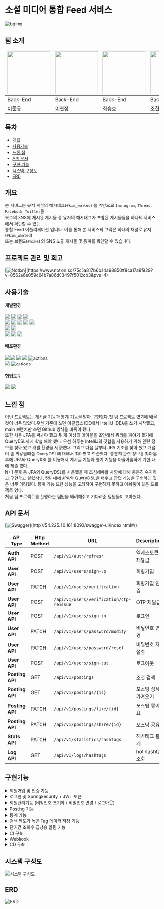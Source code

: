 # 소셜 미디어 통합 Feed 서비스
![bgimg](https://drive.google.com/uc?export=view&id=1FPwKX0OXlH0NaelkLNx1JYn764DUZpFr)
## 팀 소개
<div align="center">

| <img src="https://drive.google.com/uc?export=view&id=1zV9DywkNWbgT5dJIuMNNHMfft0GnkoDU" width="140" height="140"> | <img src="https://drive.google.com/uc?export=view&id=1xZq17TkXxbKIMou_1N8HI5jJ1hGuKmD4" width="140" height="140"> | <img src="https://drive.google.com/uc?export=view&id=1W6rZe96xwdXJeNULFtXOm8Iip6tzN0B6" width="140" height="140"> | <img src="https://drive.google.com/uc?export=view&id=1fBa0aPyXRkrijdG6o3RQcj5ahm_dSktb" width="140" height="140"> |  
|------------------------------------------------------------------------------------------------------------|-----------------------------------------------------------------------------------------------------------------|-------------------------------------------------------------------------------------------------------------------------------------------|-----------------------------------------------------------------------------------------------------------------|  
| Back-End                                                                                                   | Back-End                                                                                                        | Back-End                                                                                                                                  | Back-End                                                                                                        |                                                                                                 |
| [이준규](https://github.com/junkyu92)                                                                         | [이현정](https://github.com/12hyeon)                                                                               | [최승호](https://github.com/madst0614)                                                                                                    | [조현수](https://github.com/HyunsooZo)                                                                            |

</div>

## 목차
- [개요](#개요)
- [사용기술](#사용기술)
- [느낀 점](#느낀-점)
- [API 문서](#API-문서)
- [구현 기능](#구현기능)
- [시스템 구성도](#시스템-구성도)
- [ERD](#ERD)



## 개요

본 서비스는 유저 계정의 해시태그(`#kim_wanted`) 를 기반으로 `Instagram`, `Thread`, `Facebook`, `Twitter`등 <br>
복수의 SNS에 게시된 게시물 중 유저의 해시태그가 포함된 게시물들을 하나의 서비스에서 확인할 수 있는  <br>
통합 Feed 어플리케이션 입니다. 이를 통해 본 서비스의 고객은 하나의 채널로 유저(`#kim_wanted`) <br>
또는 브랜드(`#nike`) 의 SNS 노출 게시물 및 통계를 확인할 수 있습니다.
<br/>


## 프로젝트 관리 및 회고
[![Notion](https://img.shields.io/badge/Notion_문서로_확인하기_(클릭!)-%23000000.svg?style=for-the-badge&logo=notion&logoColor=white)](https://www.notion.so/75c5a817b6b24a98850ff8ca17a8f929?v=8562a6e059c64b7a86d03497f5012cb3&pvs=4)


## 사용기술

#### 개발환경
<img src="https://img.shields.io/badge/java-007396?&logo=java&logoColor=white"> <img src="https://img.shields.io/badge/spring-6DB33F?&logo=spring&logoColor=white"> <img src="https://img.shields.io/badge/Spring boot-6DB33F?&logo=Spring boot&logoColor=white"> <img src="https://img.shields.io/badge/gradle-02303A?&logo=gradle&logoColor=white">
<br>
<img src="https://img.shields.io/badge/MariaDB-003545?&logo=mariaDB&logoColor=white"> <img src="https://img.shields.io/badge/redis-DC382D?&logo=redis&logoColor=white"> <img src="https://img.shields.io/badge/Spring JPA-6DB33F?&logo=Spring JPA&logoColor=white"> <img src="https://img.shields.io/badge/querydsl-2599ED?&logo=querydsl&logoColor=white">  <img src="https://img.shields.io/badge/SMTP-CC0000?&logo=Gmail&logoColor=white">
<br>
<img src="https://img.shields.io/badge/AssertJ-25A162?&logo=AssertJ&logoColor=white"> <img src="https://img.shields.io/badge/Mockito-008D62?&logo=Mockito&logoColor=white">
<br>
<img src="https://img.shields.io/badge/intellijidea-000000?&logo=intellijidea&logoColor=white"> <img src="https://img.shields.io/badge/postman-FF6C37?&logo=postman&logoColor=white"> <img src="https://img.shields.io/badge/swagger-85EA2D?&logo=swagger&logoColor=white">

#### 배포환경
<image src="https://img.shields.io/badge/Docker-2496ED?&logo=Docker&logoColor=white"><img src="https://img.shields.io/badge/aws-232F3E?&logo=amazonaws&logoColor=white"> <img src="https://img.shields.io/badge/ec2-FF9900?&logo=amazonec2&logoColor=white"> <img src="https://img.shields.io/badge/rds-527FFF?&logo=amazonrds&logoColor=white"> <img src="https://img.shields.io/badge/ElasticCache-201d90?&logo=amazonelasticcache&logoColor=white" alt="actions">
<br>
<img src="https://img.shields.io/badge/github-181717?&logo=github&logoColor=white"> <img src="https://img.shields.io/badge/Jenkins-2088FF?&logo=Jenkins&logoColor=white" alt="actions">

#### 협업도구
<img src="https://img.shields.io/badge/discord-4A154B?&logo=discord&logoColor=white"> <img src="https://img.shields.io/badge/notion-000000?&logo=notion&logoColor=white">
<br/>

## 느낀 점
이번 프로젝트는 게시글 기능과 통계 기능을 맡아 구현했다.첫 팀 프로젝트 였기에 배울 것이 너무 많았다.우선 기존에 쓰던 이클립스 IDE에서 IntelliJ IDEA를 쓰기 시작했고, main 브랜치만 쓰던 Github 방식을 바꿔야 했다.  
또한 처음 JPA를 써봐야 했고 두 개 이상의 테이블을 조인해서 쿼리를 짜야기 했기에 QueryDSL까지 학습 해야 했다. 우선 하루는 IntelliJ와 깃헙을 사용하기 위해 관련 정보를 찾아 봤고 개발 환경을 세팅했다. 그리고 다음 날부터 JPA 기초를 찾아 봤고 개념이 좀 와닿을때쯤
QueryDSL에 대해서 찾아봤고 학습했다. 충분히 관련 정보를 찾아본 후에 JPA와 QueryDSL를 이용해서 게시글 기능과 통계 기능을 아슬아슬하게 기한 내에 제출 했다.  
N+1 문제 등 JPA와 QueryDSL를 사용했을 때 조심해야할 사항에 대해 충분히 숙지하고 구현하고 싶었지만, 5일 내에 JPA와 QueryDSL을 배우고 관련 기능을 구현하는 것은 너무 어려웠다. 통계 기능 또한 성능을 고려하여 구현하지 못하고 아쉬움이 많은 프로젝트 였다.  
처음 팀 프로젝트를 진행하는 팀원을 배려해주고 기다려준 팀원들이 고마웠다.

## API 문서
[![Swagger](https://img.shields.io/badge/swagger_문서로_확인하기_(클릭!)-85EA2D?&logo=swagger&logoColor=white)](http://54.225.40.161:8090/swagger-ui/index.html#/)


| API Type        | Http Method| URL                                      | Description    |
|-----------------|-------------|------------------------------------------|----------------|
| **Auth API**    | POST | `/api/v1/auth/refresh`                   | 엑세스토큰 재발급      | 
| **User API**    | POST | `/api/v1/users/sign-up`                  | 회원가입           |
| **User API**    | PATCH | `/api/v1/users/verification`             | 회원가입 인증        |
| **User API**    | POST | `/api/v1/users/verification/otp-reissue` | OTP 재발급        |
| **User API**    | POST | `/api/v1/users/sign-in`                  | 로그인            |
| **User API**    | PATCH | `/api/v1/users/password/modify`          | 비밀번호 변경        |
| **User API**    | PATCH | `/api/v1/users/password/reset`           | 비밀번호 재설정       |
| **User API**    | POST | `/api/v1/users/sign-out`                 | 로그아웃           |
| **Posting API** | GET | `/api/v1/postings`                       | 조건 검색          |
| **Posting API** | GET | `/api/v1/postings/{id}`                  | 포스팅 상세 가져오기    |
| **Posting API** | PATCH | `/api/v1/postings/like/{id}`             | 포스팅 좋아요        |
| **Posting API** | PATCH | `/api/v1/postings/share/{id}`            | 포스팅 공유         |
| **Stats API**   | PATCH | `/api/v1/statistics/hashtags`            | 해시태그 통계        |
| **Log API**     | GET | `/api/v1/logs/hashtags`                  | hot hashtag 조회 |


## 구현기능

<details>
  <summary>회원가입 및 인증 기능</summary>

- **구현 기능** <br>
  사용자 회원가입 및 이메일 인증 기능을 구현했습니다.

- **구현 방법** <br>
- 이메일 형식 확인 -> `javax.validation`의 `@Email` 어노테이션 사용
- 계정 중복 확인 -> `UserRepository`조회하여 중복 시 예외 던짐
- 비밀번호 검증 -> 별도의 `ValidationUtil` 클래스 만들어 4개 케이스 검증

```  
  자주쓰는 비밀번호
  연속된 문자 혹은 숫자(3회이상)
  동일한 문자,숫자 반복 (3회이상)
  숫자문자특문 중 2가지 이상 포함)
  추가로 `javax.validation`의 `@size`사용하여 길이 검증 
```
- 회원가입 완료 시 인증메일 전송 (`java-mail-sender` 사용)
    - 멀티쓰레딩을 이용한 비동기처리로 응답 속도 향상 (`@Async`사용)
    - 메일로 보낸 OTP(6자리 난수)는 계정을 키, OTP를 값으로 하여 `redis` 에 저장 (10분 유효)
    - 사용자 상태는 미인증
- 인증번호,계정,비밀번호 입력 시 `redis`에서 찾아 비교 후 상태 업데이트 (인증)

- 추가로 인증번호(OTP) 재전송 기능 구현하여 메일서버 불안정에 대처할 수 있는 api구현
</details>

<details>
  <summary>로그인 및 SpringSecurity + JWT 토큰</summary>

- **구현 기능** <br>
    - SpringSecurity와 JWT , 그리고 로그인 기능 구현

- **구현 방법** <br>
    - 사용자 로그인 진행 시 엑세스/리프레시 토큰 각각 발급
    - 발급된 리프레시 토큰은 계정을 키로하여 `redis`에 저장하고
    - api호출 시점마다 헤더에서 `accessToken`을 추출해 JWT커스텀필터에서 검증 (Bearer 토큰 사용)
    - `accessToken`만료시 사용할수 있는 토큰 재발급 api를 호출하면
      `redis`에 저장되어있는 `refreshToken`과 비교, 토큰 유효성검증 후 유효할 경우 `accessToken`재발급하여 반환
    - `SpringSecurity`에서 사용되는 `UserDetails`데이터의 경우 `UserDetailsServiceImpl`로 `UserDetailsService`를 구현하여처리
    - 참고이미지(출처:본인)
      ![image](https://drive.google.com/uc?id=1YYiXNdWHMfrcpCIv2FUoLUIOJnuYXf_S)
</details>


<details>
  <summary>회원관리기능 (비밀번호 초기화 / 비밀번호 변경 / 로그아웃)</summary>

- **구현 기능** <br>
    - 회원 정보 관리기능을 구현했습니다.

- **구현 방법** <br>
    - 비밀번호 초기화
        - 비밀번호 분실 시 사용할 수 있는 API로 입력된 정보의 유효성을 검증한 뒤 난수 10자를 생성해 비밀번호를 업데이트한 뒤 해당 임시비밀번호를 이메일 전송모듈을 사용하여 이메일로 전송했습니다.
    - 비밀번호 변경
        - 본인의 기존 비밀번호와 신규비밀번호를 입력받아 기존비밀번호 일치 시 신규비밀번호로 업데이트 했습니다.
    - 로그아웃
        - 로그아웃 시 redis에 저장해두었던 `refreshToken` 을 삭제했습니다.
</details>

<details>
  <summary>Posting 기능</summary>

- **구현 기능** <br>
    - 외부 게시글을 받아와 해시 태그를 사용하여 목록 / 상세 / 좋아요 / 공유 기능들을 제공합니다.

- **구현 방법**<br>
    - 외부 게시글을 받아와 Posting 형태로 DB에 저장하고 요청에 따라 목록 혹은 Posting을 가져옵니다. View, Like, Share 요청을 받는 경우, DB에 해당 내용을 업데이트 하는 식으로 구현했습니다.
</details>

<details>
  <summary>통계 기능</summary>

- **구현 기능** <br>
    - 1Hour or 1Day 단위로 Posting/View/Like/Share Count 통계를 가져옵니다

- **구현 방법**<br>
    - 스프링 스케줄링 기능을 사용하여 @Scheduled 어노테이션을 이용해 1H 단위로 통계 메서드를 실행합니다. 사용자 통계 요청 시, DB에서 start~end 기간 중 해당 타입의 데이터를 가져옵니다.

</details>
<details>
  <summary>검색 빈도가 높은 Tag 데이터 저장 기능</summary>

- **구현 기능**<br>
    - 주기적으로 검색에 사용하는 Tag 데이터를 저장하는 기능을 구현했습니다.

- **구현 방법**<br>
    - 스프링 스케줄링 기능을 사용하여 @Scheduled 어노테이션을 이용해 주기적으로 메서드를 실행합니다.
        - saveScheduledTag() 메서드: 매 시간마다 실행되며, 최근 3시간 동안의 빈도 높은 태그를 저장합니다.
</details>
<details>
  <summary>단기간 조회수 급상승 알림 기능</summary>

- **구현 기능**<br>
    - 주기적으로 상세검색에 사용하는 postingId 데이터를 저장하는 기능을 구현했습니다.

- **구현 방법**<br>
    - 스프링 스케줄링 기능을 사용하여 @Scheduled 어노테이션을 이용해 주기적으로 메서드를 실행합니다.
        - checkOnFire() 메서드: 매 12시간마다 실행되며, 단기간에 급상승한 게시물을 확인하고 알림을 보냅니다.
    - 단기간 조회수에 대한 조건을 추가로 설정했습니다.
        - 조건 1) 12시간 동안 100번 이상 조회한 경우
        - 조건 2) 12시간 동안 전체의 50% 보다 많은 경우 (생성된지 3시간 이상인 posting 조건이 포함)
        - 조건 3) preView 높은 순으로 최대 10개

</details>


<details>
  <summary>CI 구축</summary>

- **구현 기능** <br>
    - Github Actions를 통해 PR생성시 빌드, 테스트 자동화

- **구현 방법**<br>
  ![image](https://images-ext-2.discordapp.net/external/GuvYegAOwRmMTS-TCOOW4TnFy0sH3lVc_sibcPZlctk/https/github.com/7th-wanted-pre-onboarding-teamN/sns-feed/assets/86291408/3f849dc0-4710-4985-b2c0-459bd897c210?width=576&height=1056)
</details>

<details>
  <summary>Webhook</summary>

- **구현 기능** <br>
    - Github push시 Webhook작동

- **구현 방법**<br>
  ![image](https://images-ext-1.discordapp.net/external/-ocE9N4j4sT8LGgyOQMnI_YlZzqfa8stQdHk-CCYuOM/https/github.com/7th-wanted-pre-onboarding-teamN/sns-feed/assets/86291408/7ea4fccf-5dc3-4396-b86c-075b48107bb9?width=1086&height=1056)
</details>

<details>
  <summary>CD 구축</summary>

- **구현 기능** <br>
    - Jenkins에서 Webhook을 받아서 main branch일 경우 배포

- **구현 방법**<br>
    - generic webhook trigger 플러그인 사용

      ![image](https://images-ext-2.discordapp.net/external/Task9kTlYJSlh_a_mNV2nvNy2rZXKdt5xoYmzH0f2x8/https/github.com/7th-wanted-pre-onboarding-teamN/sns-feed/assets/86291408/9d24d542-9890-444b-82f6-3b7713eb654a?width=530&height=474)

    - 위 설정을 통해 main branch일 경우 pipeline script 실행

      ![image](https://images-ext-1.discordapp.net/external/XL2q0OO6g1QNTcUUGPyZ77zMCAdGUc6KJ-Z7mglbWcQ/https/github.com/7th-wanted-pre-onboarding-teamN/sns-feed/assets/86291408/5de286e7-05ad-4563-b773-ae615b0030af?width=614&height=542)

      ![image](https://images-ext-1.discordapp.net/external/lXYOEDnrmnSxfRpyV6Dg66LeFHO3SWG9YFk-sb_o0Fw/https/github.com/7th-wanted-pre-onboarding-teamN/sns-feed/assets/86291408/f9ec8584-c212-4f34-bbc3-5fbd90a35a36?width=726&height=1056)

</details>

## 시스템 구성도
![시스템 구성도](https://drive.google.com/uc?export=view&id=1k0sQtQ5S5BhZoroljc43S4tmxW5yyacz)

## ERD
![ERD](https://drive.google.com/uc?export=view&id=1aYq6CCC___1LNizJXIKTGTxxJM5qBSEI)

